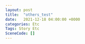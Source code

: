 ```yaml
---
layout: post
title:  "others_test"
date:   2021-12-18 04:00:00 +0000
categories: Etc
Tags: Story Etc
SceneCode: []
---
```

